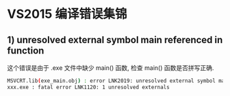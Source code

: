 # VS2015 编译错误集锦  

## 1) unresolved external symbol main referenced in function  

这个错误是由于 .exe 文件中缺少 main() 函数, 检查 main() 函数是否拼写正确.  

```bash
MSVCRT.lib(exe_main.obj) : error LNK2019: unresolved external symbol main referenced in function "int __cdecl __scrt_common_main_seh(void)" (?__scrt_common_main_seh@@YAHXZ)
xxx.exe : fatal error LNK1120: 1 unresolved externals
```

